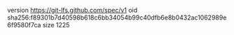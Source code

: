 version https://git-lfs.github.com/spec/v1
oid sha256:f89301b7d40598b618c6bb34054b99c40dfb6e8b0432ac1062989e6f9580f7ca
size 1225

